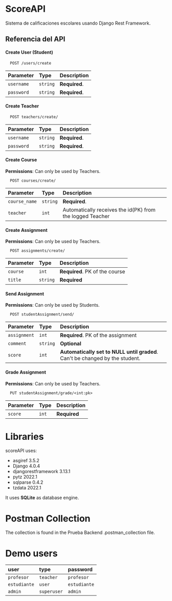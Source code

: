 
# ScoreAPI

Sistema de calificaciones escolares usando Django Rest Framework.



## Referencia del API

#### Create User (Student)

```http
  POST /users/create
```

| Parameter | Type     | Description                |
| :-------- | :------- | :------------------------- |
| `username` | `string` | **Required**. |
| `password` | `string` | **Required**. |


#### Create Teacher

```http
  POST teachers/create/
```

| Parameter | Type     | Description                       |
| :-------- | :------- | :-------------------------------- |
| `username`      | `string` | **Required**. |
| `password`      | `string` | **Required**. |

#### Create Course

**Permissions**: Can only be used by Teachers.
```http
  POST courses/create/
```

| Parameter | Type     | Description                       |
| :-------- | :------- | :-------------------------------- |
| `course_name`      | `string` | **Required**. |
| `teacher`      | `int` | Automatically receives the id(PK) from the logged Teacher |

#### Create Assignment

**Permissions**: Can only be used by Teachers.
```http
  POST assignments/create/
```

| Parameter | Type     | Description                       |
| :-------- | :------- | :-------------------------------- |
| `course`      | `int` | **Required**. PK of the course |
| `title`      | `string` | **Required** |

#### Send  Assignment

**Permissions**: Can only be used by Students.

```http
  POST studentAssignment/send/
```

| Parameter | Type     | Description                       |
| :-------- | :------- | :-------------------------------- |
| `assignment`      | `int` | **Required**. PK of the assignment |
| `comment`      | `string` | **Optional** |
| `score`      | `int` | **Automatically set to NULL until graded**. Can't be changed by the student. |

#### Grade  Assignment

**Permissions**: Can only be used by Teachers.

```http
  PUT studentAssignment/grade/<int:pk>
```

| Parameter | Type     | Description                       |
| :-------- | :------- | :-------------------------------- |
| `score`      | `int` | **Required** |




# Libraries 

scoreAPI uses:

- asgiref 3.5.2
- Django 4.0.4
- djangorestframework 3.13.1
- pytz 2022.1
- sqlparse 0.4.2
- tzdata 2022.1

It uses **SQLite** as database engine.

# Postman Collection

The collection is found in the Prueba Backend .postman_collection file.

# Demo users


| user | type     | password                       |
| :-------- | :------- | :-------------------------------- |
| `profesor`      | `teacher` | `profesor` |
| `estudiante`      | `user` | `estudiante` |
| `admin`      | `superuser` | `admin` |
